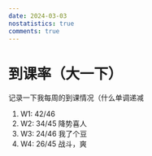 ```yaml
---
date: 2024-03-03
nostatistics: true
comments: true
---
```


# 到课率（大一下）

记录一下我每周的到课情况（什么单调递减  
<!-- more --> 
1. W1: 42/46
2. W2: 34/45 降势喜人
3. W3: 24/46 我了个豆
4. W4: 26/45 战斗，爽